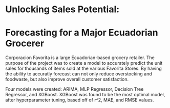 # Unlocking Sales Potential: 
# Forecasting for a Major Ecuadorian Grocerer
Corporacion Favorita is a large Ecuadorian-based grocery retailer. The purpose of the project was to create a model to accurately predict the unit sales for thousands of items sold at the various Favorita Stores. By having the ability to accuratly forecast can not only reduce overstocking and foodwaste, but also improve overall customer satisfaction. 

Four models were created: ARIMA, MLP Regressor, Decision Tree Regressor, and XGBoost. XGBoost was found to be the most optimal model, after hyperparameter tuning, based off of r^2, MAE, and RMSE values. 
